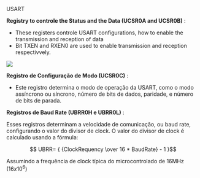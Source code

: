 USART


**Registry to controle the Status and the Data (UCSR0A and UCSR0B)** :

* These registers controle USART configurations, how to enable the transmission and reception of data
* Bit TXEN and RXEN0 are used to enable transmission and reception respectivvely.


![](assets/20240222_014937_image.png)

**Registro de Configuração de Modo (UCSR0C)** :

* Este registro determina o modo de operação da USART, como o modo assíncrono ou síncrono, número de bits de dados, paridade, e número de bits de parada.


**Registros de Baud Rate (UBRR0H e UBRR0L)** :

Esses registros determinam a velocidade de comunicação, ou baud rate, configurando o valor do divisor de clock.
O valor do divisor de clock é calculado usando a fórmula:

$$ UBRR= { {ClockRequency \over 16 * BaudRate} - 1 }$$

Assumindo a frequência de clock típica do microcontrolado de 16MHz ($16x10^6$)
